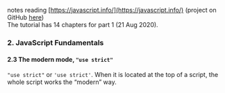 
notes reading [https://javascript.info/](https://javascript.info/) (project on GitHub [here](https://github.com/javascript-tutorial/en.javascript.info))<br/>
The tutorial has 14 chapters for part 1 (21 Aug 2020). 

### 2. JavaScript Fundamentals
#### 2.3 The modern mode, `"use strict"`
`"use strict"` or `'use strict'`. When it is located at the top of a script, the whole script works the “modern” way.
